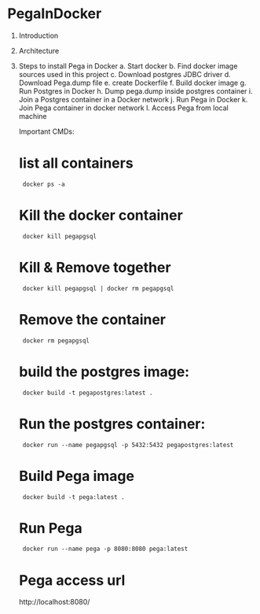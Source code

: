# PegaInDocker

1. Introduction
2. Architecture
3. Steps to install Pega in Docker
    a. Start docker
    b. Find docker image sources used in this project
    c. Download postgres JDBC driver
    d. Download Pega.dump file
    e. create Dockerfile
    f. Build docker image
    g. Run Postgres in Docker
    h. Dump pega.dump inside postgres container
    i. Join a Postgres container in a Docker network
    j. Run Pega in Docker
    k. Join Pega container in docker network
    l. Access Pega from local machine

    Important CMDs:
    # list all containers
        docker ps -a
    # Kill the docker container
        docker kill pegapgsql
    # Kill & Remove together
        docker kill pegapgsql | docker rm pegapgsql
    # Remove the container
        docker rm pegapgsql
    # build the postgres image:
        docker build -t pegapostgres:latest .
    # Run the postgres container:
        docker run --name pegapgsql -p 5432:5432 pegapostgres:latest
    # Build Pega image
        docker build -t pega:latest .
    # Run Pega
        docker run --name pega -p 8080:8080 pega:latest
    # Pega access url
    http://localhost:8080/